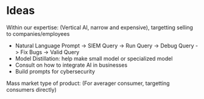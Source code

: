 # Ideas

Within our expertise:
(Vertical AI, narrow and expensive), targetting selling to companies/employees

- Natural Language Prompt -> SIEM Query -> Run Query -> Debug Query -> Fix Bugs -> Valid Query
- Model Distillation: help make small model or specialized model
- Consult on how to integrate AI in businesses
- Build prompts for cybersecurity


Mass market type of product:
(For averager consumer, targetting consumers directly)
